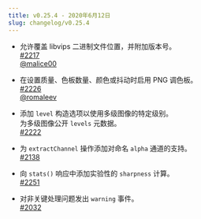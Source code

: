 ```yaml
---
title: v0.25.4 - 2020年6月12日
slug: changelog/v0.25.4
---
```


* 允许覆盖 libvips 二进制文件位置，并附加版本号。  
  [#2217](https://github.com/lovell/sharp/pull/2217)  
  [@malice00](https://github.com/malice00)

* 在设置质量、色板数量、颜色或抖动时启用 PNG 调色板。  
  [#2226](https://github.com/lovell/sharp/pull/2226)  
  [@romaleev](https://github.com/romaleev)

* 添加 `level` 构造选项以使用多级图像的特定级别。  
  为多级图像公开 `levels` 元数据。  
  [#2222](https://github.com/lovell/sharp/issues/2222)

* 为 `extractChannel` 操作添加对命名 `alpha` 通道的支持。  
  [#2138](https://github.com/lovell/sharp/issues/2138)

* 向 `stats()` 响应中添加实验性的 `sharpness` 计算。  
  [#2251](https://github.com/lovell/sharp/issues/2251)

* 对非关键处理问题发出 `warning` 事件。  
  [#2032](https://github.com/lovell/sharp/issues/2032)